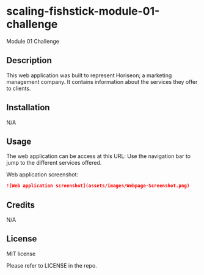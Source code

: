 # scaling-fishstick-module-01-challenge
Module 01 Challenge

## Description

This web application was built to represent Horiseon; a marketing management company.  It contains information about the services they offer to clients.

## Installation

N/A

## Usage

The web application can be access at this URL: 
Use the navigation bar to jump to the different services offered.

Web application screenshot:

```md
![Web application screenshot](assets/images/Webpage-Screenshot.png)
```

## Credits

N/A

## License

MIT license

Please refer to LICENSE in the repo.